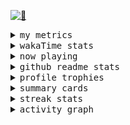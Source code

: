 [![🐙](https://hits.seeyoufarm.com/api/count/incr/badge.svg?url=https%3A%2F%2Fgithub.com%2Fktnkk%2Fhit-counter&count_bg=%23070707&title_bg=%23070707&icon=&icon_color=%23E7E7E7&title=visitors&edge_flat=true)](https://hits.seeyoufarm.com)

<details>
  <summary> <samp>my metrics</samp></summary>
  
  <br>
  
 ![🐳](https://github.com/kkhys/kkhys/blob/main/github-metrics.svg)
  
  ***
</details>

<details>
  <summary> <samp>wakaTime stats</samp></summary>
  
  <br>
  
<!--START_SECTION:waka-->
**🐱 My GitHub Data** 

> 📦 5.2 MB Used in GitHub's Storage 
 > 
> 🏆 2,793 Contributions in the Year 2024
 > 
> 💼 Opted to Hire
 > 
> 📜 9 Public Repositories 
 > 
> 🔑 23 Private Repositories 
 > 
**I'm an Early 🐤** 

```text
🌞 Morning                9276 commits        ███████░░░░░░░░░░░░░░░░░░   28.89 % 
🌆 Daytime                6811 commits        █████░░░░░░░░░░░░░░░░░░░░   21.21 % 
🌃 Evening                13639 commits       ███████████░░░░░░░░░░░░░░   42.48 % 
🌙 Night                  2381 commits        ██░░░░░░░░░░░░░░░░░░░░░░░   07.42 % 
```
📅 **I'm Most Productive on Sunday** 

```text
Monday                   3877 commits        ███░░░░░░░░░░░░░░░░░░░░░░   12.08 % 
Tuesday                  4488 commits        ███░░░░░░░░░░░░░░░░░░░░░░   13.98 % 
Wednesday                4485 commits        ███░░░░░░░░░░░░░░░░░░░░░░   13.97 % 
Thursday                 4451 commits        ███░░░░░░░░░░░░░░░░░░░░░░   13.86 % 
Friday                   4684 commits        ████░░░░░░░░░░░░░░░░░░░░░   14.59 % 
Saturday                 4714 commits        ████░░░░░░░░░░░░░░░░░░░░░   14.68 % 
Sunday                   5408 commits        ████░░░░░░░░░░░░░░░░░░░░░   16.84 % 
```


📊 **This Week I Spent My Time On** 

```text
🕑︎ Time Zone: Asia/Tokyo

💬 Programming Languages: 
Other                    24 hrs 45 mins      █████████████░░░░░░░░░░░░   53.32 % 
Java                     15 hrs 48 mins      █████████░░░░░░░░░░░░░░░░   34.05 % 
TypeScript               2 hrs 16 mins       █░░░░░░░░░░░░░░░░░░░░░░░░   04.89 % 
Play2                    1 hr 26 mins        █░░░░░░░░░░░░░░░░░░░░░░░░   03.11 % 
HTML                     49 mins             ░░░░░░░░░░░░░░░░░░░░░░░░░   01.78 % 

🔥 Editors: 
Chrome                   29 hrs 7 mins       ████████████████░░░░░░░░░   62.73 % 
IntelliJ IDEA            17 hrs 15 mins      █████████░░░░░░░░░░░░░░░░   37.17 % 
DataGrip                 1 min               ░░░░░░░░░░░░░░░░░░░░░░░░░   00.06 % 
WebStorm                 1 min               ░░░░░░░░░░░░░░░░░░░░░░░░░   00.04 % 

💻 Operating System: 
Mac                      46 hrs 25 mins      █████████████████████████   100.00 % 
```


 Last Updated on 2024/12/01 18:43:52 UTC
<!--END_SECTION:waka-->
  
  ***
</details>


<details>
  <summary> <samp>now playing</samp></summary>
  
  <br>
 
 [![🐟](https://spotify-github-profile.vercel.app/api/view?uid=31ryofms4dnv7mrohhepo4c4zgqu&cover_image=true&theme=default&show_offline=false&background_color=121212&bar_color=53b14f&bar_color_cover=false)](https://open.spotify.com/user/31ryofms4dnv7mrohhepo4c4zgqu)
  
  ***
</details>

<details>
  <summary> <samp>github readme stats</samp></summary>
  
  <br>
  
 <p align="left"> 
  <img alt="🐠" src="https://github-readme-stats.vercel.app/api?username=kkhys&count_private=true&show_icons=true&theme=dark&include_all_commits=true" />
  <img alt="🐟" src="https://github-readme-stats.vercel.app/api/top-langs/?username=kkhys&layout=compact&theme=dark&langs_count=10&hide=HTML,CSS,SCSS" />
</p>
  
  ***
</details>

<details>
  <summary> <samp>profile trophies</samp></summary>
  
  <br>
  
  [![🐬](https://github-profile-trophy.vercel.app/?username=kkhys&rank=SECRET,SSS,SS,S,AAA,AA,A&theme=darkhub&row=1&margin-w=10&no-bg=true)](https://github.com/ryo-ma/github-profile-trophy)
  
  ***
</details>

<details>
  <summary> <samp>summary cards</samp></summary>
  
  <br>
  
  ![🐋](https://github-profile-summary-cards.vercel.app/api/cards/profile-details?username=kkhys&theme=github_dark)
  ![🦑](https://github-profile-summary-cards.vercel.app/api/cards/repos-per-language?username=kkhys&theme=github_dark)
  ![🦭](https://github-profile-summary-cards.vercel.app/api/cards/most-commit-language?username=kkhys&theme=github_dark)
  ![🦀](https://github-profile-summary-cards.vercel.app/api/cards/stats?username=kkhys&theme=github_dark)
  ![🦈](https://github-profile-summary-cards.vercel.app/api/cards/productive-time?username=kkhys&theme=github_dark)
  
  ***
</details>

<details>
  <summary> <samp>streak stats</samp></summary>
  
  <br>
  
  [![🐠](http://github-readme-streak-stats.herokuapp.com?user=kkhys&theme=dark)](https://git.io/streak-stats)
  
  ***
</details>

<details>
  <summary> <samp>activity graph</samp></summary>
  
  <br>
  
  [![🐡](https://github-readme-activity-graph.vercel.app/graph?username=kkhys&theme=xcode)](https://github.com/ashutosh00710/github-readme-activity-graph)
  
  ***
</details>
